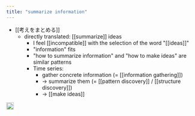 ```yaml
---
title: "summarize information"
---
```


- [[考えをまとめる]]
    - directly translated: [[summarize]] ideas
        - I feel [[incompatible]] with the selection of the word "[[ideas]]"
        - "information" fits
        - "how to summarize information" and "how to make ideas" are similar patterns
        - Time series:
            - gather concrete information (= [[information gathering]])
            - → summarize them (= [[pattern discovery]] / [[structure discovery]])
            - → [[make ideas]]

<img src='https://scrapbox.io/api/pages/nishio-en/en/icon' alt='en.icon' height="19.5"/>
